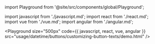 import Playground from '@site/src/components/global/Playground';

import javascript from './javascript.md';
import react from './react.md';
import vue from './vue.md';
import angular from './angular.md';

<Playground size="500px" code={{ javascript, react, vue, angular }} src="usage/datetime/buttons/customizing-button-texts/demo.html" />
